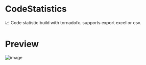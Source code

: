 # CodeStatistics
:chart_with_upwards_trend: Code statistic build with tornadofx. supports export excel or csv.

# Preview
![image](https://github.com/Airsaid/CodeStatistics/blob/master/preview/preview.gif)